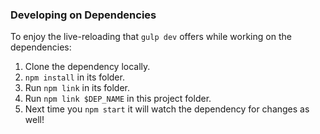 ### Developing on Dependencies

To enjoy the live-reloading that `gulp dev` offers while working on the dependencies:

 1. Clone the dependency locally.
 2. `npm install` in its folder.
 3. Run `npm link` in its folder.
 4. Run `npm link $DEP_NAME` in this project folder.
 5. Next time you `npm start` it will watch the dependency for changes as well!
